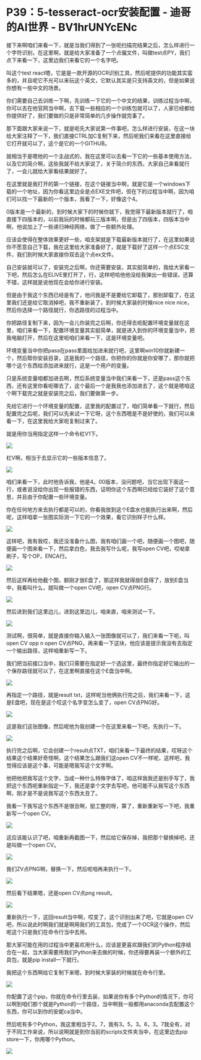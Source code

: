 # P39：5-tesseract-ocr安装配置 - 迪哥的AI世界 - BV1hrUNYcENc

接下来啊咱们来看一下，就是当我们得到了一张呃扫描完结果之后，怎么样进行一个字符识别，在这里啊，就是给大家准备了一个点偏文件，叫做test点PY，我们点下来看一下，这里边我们来看它的一个名字吧。

叫这个test react嗯，它是是一款开源的OCR识别工具，然后呢提供的功能其实蛮多的，并且呢它不光可以来玩这个英文，它默认其实是只支持英文的，但是如果说你想有一些中文的场景。

你们需要自己去训练一下啊，先训练一下它的一个中文的结果，训练过程当中啊，你可以去在他官网当中啊，去下载一些相应的一个训练包就可以了，人家已经都给你提供好了，我们要做的只是非常简单的几步操作就完事了。

那下面跟大家来说一下，就是呃先大家说第一件事吧，怎么样进行安装，在这一块给大家注释了一下，我们直接CTRL加C复制下来，然后呢我们来看在这里直接给它打开就可以了，这个是它的一个GITHUB。

就相当于是嗯他的一个主战式的，我在这里可以去看一下它的一些基本使用方法，以及它的简介啊，这些我就不给大家说了，关于简介的东西，大家自己来看就行了，一会儿就给大家看结果就好了。

在这里就是我打开的第一个链接，在这个链接当中啊，就是它是一个windows下载的一个地址，因为你看这里边全是点EXE文件吧，但在下的过程当中啊，因为咱们可以找一下最新的一个版本，我看了一下，好像这个4。

0版本是一个最新的，到时候大家下的时候你就下，我觉得下最新版本就行了，咱直接下四版本的，以前我玩的时候都玩三版本啊，但是出了四版本，四版本当中啊，他说加上了一些递归神经网络，做了一些额外处理。

应该会使得在整体效果更好一些，咱支架就是下载最新版本就行了，在这里如果说你不愿意自己下载，我在这里给大家准备好了，就是下载好了这样一个点ESC文件，我们到时候大家直接你双击这个点ex文件。

自己安装就可以了，安装完之后啊，你还需要安装，其实挺简单的，我给大家看一下吧，然后怎么在ELIVE里打开了，行，这样吧哈他他没给我弹出一些错误，还算不错，这样就是说他现在会给你进行安装。

但是由于我这个东西已经是有了，他问我是不是要给它卸载了，那别卸载了，在这里我们还是给它取消掉吧，我不重新装了，到时候大家装的时候nice nice nice，然后你选择一个路径就行，你选路径的过程当中。

你把路径复制下来，因为一会儿你装完之后啊，你还得去呃配置环境变量就在这里，咱们来看一下，配置环境变量其实挺简单，就是进入到你的环境变量当中，把我电脑打开，然后在这里呃咱们来看一下，这是环境变量吧。

环境变量当中你把pass在pass里面给加进来就行吧，这里啊win10你就新建一个，然后帮你安装目录，这是我的一个路径，你把你的你就是你安哪了，那你就把哪个这个东西给添加进来就行，这是一个用户的变量。

只是系统变量咱都加进去啊，然后系统变量当中我们来看一下，还是pass这个东西，还有这里你看呃哪去了，这个最后一个是我我也添加进去了，这个就是嗯咱这个啊下载完之就是安装完之后，我们要做第一步。

先给它进行一个环境变量的配置，这里我的配置过了，咱们简单看一下就行，然后配置完之后呢，我们可以先来试一下它呀，这个东西嗯是不是好使的，我们可以来看一下，在这里我给大家呃复制过来了。

就是用你当用指定这样一个命令杠V1下。

![](img/f70fa03c0b444ef5c0605fdb6812e206_1.png)

杠V啊，相当于去显示它的一些版本信息了。

![](img/f70fa03c0b444ef5c0605fdb6812e206_3.png)

咱们来看一下，此时他告诉我，他是4。00版本，没问题吧，当它出现下面这一行，或者说没给你出现一些报错的东西，证明你这个东西啊已经给它装好了这个意思，并且由于你配置一些环境变量。

你在任何地方来去执行都是可以的，你看我放到这个E盘水也能执行出来啊，然后呢，这样咱拿一张图实际测一下它的一个效果，看它识别样子什么样。



![](img/f70fa03c0b444ef5c0605fdb6812e206_5.png)

这样吧，我有我哎，我还没准备什么图，我有咱们画一个吧，随便画一个图吧，随便画一个图来看一下，然后拿白色，我去我写什么呢，我写open CV吧，哎呦拿刷子，写个OP，ENCA行。



![](img/f70fa03c0b444ef5c0605fdb6812e206_7.png)

然后这样再给他截个图，额刚才放E盘了，那这样我就得放E盘得了，放到E盘当中，我看叫什么，就叫做一个open CV吧，open CV点PNG行。



![](img/f70fa03c0b444ef5c0605fdb6812e206_9.png)

然后进到我们这里边儿，进到这里边儿，咱来直，咱来测试一下。

![](img/f70fa03c0b444ef5c0605fdb6812e206_11.png)

测试啊，很简单，就是直接你输入输入一张图像就可以了，我们来看一下呃，叫open CV opp n open CV点PNG，再来看一下这块，他应该是提示我没有去指定一个输出路径，这样咱重新写一下。

我们把当前接口当中，我们只需要在指定好一个选这里，最终你指定好它输出的一个保存路径就可以了，在这里啊直接在这个E盘当中啊。



![](img/f70fa03c0b444ef5c0605fdb6812e206_13.png)

再指定一个路径，就是result txt，这样呢当他俩执行完之后，我们来看一下，这是E盘吧，现在是这个哎这个名字变怎么变了，open CV点PNG好。



![](img/f70fa03c0b444ef5c0605fdb6812e206_15.png)

这是我们这张图像，然后呢他为我创建一个在这里来看一下吧，先执行一下。

![](img/f70fa03c0b444ef5c0605fdb6812e206_17.png)

执行完之后啊，它会创建一个result点TXT，咱们来看一下最终的结果，哎呀这个结果这个结果好奇怪啊，这个结果怎么跟我们这open CV不一样呢，这样吧，我觉得应该是这个事，可能是嗯我写这个文字啊。

他把他把我写这个文字，当成一种什么特殊字体了，咱这样我我还是别手写了，我把这个东西呃重新指定一下，我还是拿个文字去写吧，他可能不认我写这个东西啊，刚才是不是说我写这个东西太丑了。

我看一下我写这个东西不是很丑啊，挺工整的呀，算了，重新重新写一下吧，我重新写一个open CV。

![](img/f70fa03c0b444ef5c0605fdb6812e206_19.png)

这应该能认识了吧，咱重新再截图一下，然后给它保存掉，我把那个替换掉吧，还是叫做一个open CV。

![](img/f70fa03c0b444ef5c0605fdb6812e206_21.png)

我们ZV点PNG啊，替换一下，然后呢咱再来执行一下。

![](img/f70fa03c0b444ef5c0605fdb6812e206_23.png)

然后看下结果嗯，还是open CV点png result。

![](img/f70fa03c0b444ef5c0605fdb6812e206_25.png)

重新执行一下，这回result当中啊，哎变了，这个识别出来了吧，它就是open CV吧，所以说此时啊我们就是啊用我们的工具包，完成了一个OCR这个操作，然后呢这个只是我们在命令行当中去用。

那大家可能在用的过程当中更喜欢用什么，应该是更喜欢跟我们的Python程序结合在一起，当大家需要用我们Python来去做的时候，你还得要再装一个额外的工具包，就是pip install一下就行。

我把这个东西啊给它复制下来嗯，到时候大家装的时候就在命令行里。

![](img/f70fa03c0b444ef5c0605fdb6812e206_27.png)

你配置了这个pip，你就在命令行里去装，如果说你有多个Python的情况下，你可以啊到咱们那个就是Python的一个路径，当中啊我一般都用anaconda去配置这个东西，你可以到你的安妮ca当中。

然后呢有多个Python，我这里相当于2。7，我有3。5，3。6，3。7我全有，对于不同工作来说，所以说啊就是到你当前的scripts文件夹当中，在这里边去pip store一下，你用哪个Python。



![](img/f70fa03c0b444ef5c0605fdb6812e206_29.png)